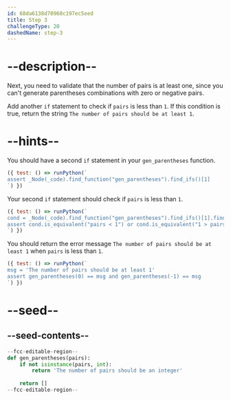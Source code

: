```yaml
---
id: 68da6138d70960c197ec5eed
title: Step 3
challengeType: 20
dashedName: step-3
---
```


# --description--

Next, you need to validate that the number of pairs is at least one, since you can't generate parentheses combinations with zero or negative pairs.

Add another `if` statement to check if `pairs` is less than `1`. If this condition is true, return the string `The number of pairs should be at least 1`.

# --hints--

You should have a second `if` statement in your `gen_parentheses` function.

```js
({ test: () => runPython(`
assert _Node(_code).find_function("gen_parentheses").find_ifs()[1]
`) })
```

Your second `if` statement should check if `pairs` is less than `1`.

```js
({ test: () => runPython(`
cond = _Node(_code).find_function("gen_parentheses").find_ifs()[1].find_conditions()[0]
assert cond.is_equivalent("pairs < 1") or cond.is_equivalent("1 > pairs")
`) })
```

You should return the error message `The number of pairs should be at least 1` when `pairs` is less than `1`.

```js
({ test: () => runPython(`
msg = 'The number of pairs should be at least 1'
assert gen_parentheses(0) == msg and gen_parentheses(-1) == msg
`) })
```

# --seed--

## --seed-contents--

```py
--fcc-editable-region--
def gen_parentheses(pairs):
    if not isinstance(pairs, int):
        return 'The number of pairs should be an integer'
    
    return []
--fcc-editable-region--
```
